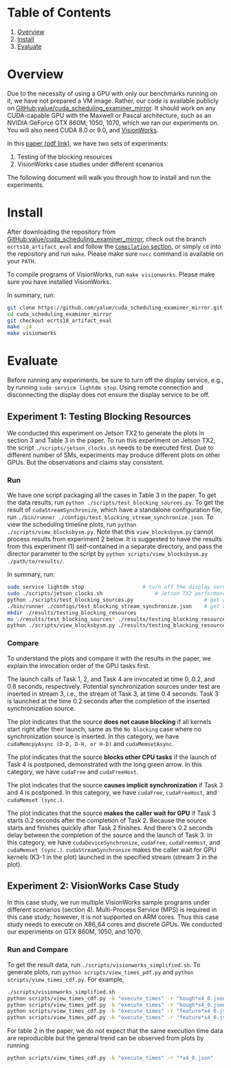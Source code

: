 Table of Contents
==============
1. [Overview](#overview)
2. [Install](#install)
3. [Evaluate](#evaluate)


Overview
========

Due to the necessity of using a GPU with only our benchmarks running on it, we
have not prepared a VM image.  Rather, our code is available publicly on
[GitHub:yalue/cuda\_scheduling\_examiner\_mirror](https://github.com/yalue/cuda_scheduling_examiner_mirror/tree/ecrts18_artifact_eval).
It should work on any CUDA-capable GPU with the Maxwell or Pascal
architecture, such as an NVIDIA GeForce GTX 860M, 1050, 1070, which we ran our
experiments on.  You will also need CUDA 8.0 or 9.0, and
[VisionWorks](https://developer.nvidia.com/embedded/visionworks).

In this [paper (pdf link)](https://cs.unc.edu/~anderson/papers/ecrts18c.pdf),
we have two sets of experiments:

1. Testing of the blocking resources
2. VisionWorks case studies under different scenarios

The following document will walk you through how to install and run the experiments.


Install
========

After downloading the repository from
[GitHub:yalue/cuda\_scheduling\_examiner\_mirror](https://github.com/yalue/cuda_scheduling_examiner_mirror/tree/ecrts18_artifact_eval),
check out the branch ``ecrts18_artifact_eval`` and follow the [``Compilation``
section](https://github.com/yalue/cuda_scheduling_examiner_mirror/tree/ecrts18_artifact_eval#compilation),
or simply ``cd`` into the repository and run ``make``.  Please make sure
``nvcc`` command is available on your ``PATH``.

To compile programs of VisionWorks, run ``make visionworks``.  Please make sure
you have installed VisionWorks.

In summary, run:

```bash
git clone https://github.com/yalue/cuda_scheduling_examiner_mirror.git
cd cuda_scheduling_examiner_mirror
git checkout ecrts18_artifact_eval
make -j4
make visionworks
```


Evaluate
========

Before running any experiments, be sure to turn off the display service, e.g.,
by running ``sudo service lightdm stop``.  Using remote connection and
disconnecting the display does not ensure the display service to be off.


## Experiment 1: Testing Blocking Resources

We conducted this experiment on Jetson TX2 to generate the plots in section 3
and Table 3 in the paper.  To run this experiment on Jetson TX2, the script
``./scripts/jetson_clocks.sh`` needs to be executed first.  Due to different
number of SMs, experiments may produce different plots on other GPUs.  But the
observations and claims stay consistent.

### Run

We have one script packaging all the cases in Table 3 in the paper.  To get the
data results, run ``python ./scripts/test_blocking_sources.py``.  To get the
result of ``cudaStreamSynchronize``, which have a standalone configuration file,
run ``./bin/runner ./configs/test_blocking_stream_synchronize.json``.  To view
the scheduling timeline plots, run ``python ./scripts/view_blocksbysm.py``.  Note
that this ``view_blocksbysm.py`` cannot process results from experiment 2 below.
It is suggested to have the results from this experiment (1) self-contained in a
separate directory, and pass the director parameter to the script by ``python
scripts/view_blocksbysm.py ./path/to/results/``.

In summary, run:

```bash
sudo service lightdm stop					# turn off the display service
sudo ./scripts/jetson_clocks.sh					# Jetson TX2 performance mode (enable Denver cores)
python ./scripts/test_blocking_sources.py                       # get all results except stream synchronization.
./bin/runner ./configs/test_blocking_stream_synchronize.json    # get results for stream synchronization.
mkdir ./results/testing_blocking_resources
mv ./results/test_blocking_sources* ./results/testing_blocking_resources
python ./scripts/view_blocksbysm.py ./results/testing_blocking_resources   # generate plots (either through X11 forwarding or restart lightdm service with ``sudo service lightdm start``)
```

### Compare

To understand the plots and compare it with the results in the paper, we
explain the invocation order of the GPU tasks first.

The launch calls of Task 1, 2, and Task 4 are invocated at time 0, 0.2, and 0.8
seconds, respectively.  Potential synchronization sources under test are
inserted in stream 3, i.e., the stream of Task 3,  at time 0.4 seconds. Task 3
is launched at the time 0.2 seconds after the completion of the inserted
synchronization source.

The plot indicates that the source **does not cause blocking** if all kernels
start right after their launch, same as the ``No blocking`` case where no
synchronization source is inserted.  In this category, we have
``cudaMemcpyAsync (D-D, D-H, or H-D)`` and ``cudaMemsetAsync``.

The plot indicates that the source **blocks other CPU tasks** if the launch of
Task 4 is postponed, demonstrated with the long green arrow.  In this category,
we have ``cudaFree`` and ``cudaFreeHost``.

The plot indicates that the source **causes implicit synchronization** if Task
3 and 4 is postponed.  In this category, we have ``cudaFree``,
``cudaFreeHost``, and ``cudaMemset (sync.)``.

The plot indicates that the source **makes the caller wait for GPU** if Task 3
starts 0.2 seconds after the completion of Task 2.  Because the source starts
and finishes quickly after Task 2 finishes.  And there's 0.2 seconds delay
between the completion of the source and the launch of Task 3.  In this
category, we have ``cudaDeviceSynchronize``, ``cudaFree``, ``cudaFreeHost``, and
``cudaMemset (sync.)``.  ``cudaStreamSynchronize`` makes the caller wait for GPU
kernels (K3-1 in the plot) launched in the specified stream (stream 3 in the
plot).


## Experiment 2: VisionWorks Case Study

In this case study, we run multiple VisionWorks sample programs under different
scenarios (section 4).  Multi-Process Service (MPS) is required in this case
study; however, it is not supported on ARM cores.  Thus this case study needs to
execute on X86\_64 cores and discrete GPUs.  We conducted our experiments on GTX
860M, 1050, and 1070.

### Run and Compare

To get the result data, run ``./scripts/visionworks_simplified.sh``.  To
generate plots, run ``python scripts/view_times_pdf.py`` and ``python
scripts/view_times_cdf.py``.  For example,

```bash
./scripts/visionworks_simplified.sh
python scripts/view_times_cdf.py -k "execute_times" -r "hough*x4_0.json" 	# Figure 5 in the paper
python scripts/view_times_pdf.py -k "execute_times" -r "hough*x4_0.json" 	# Figure 6
python scripts/view_times_cdf.py -k "execute_times" -r "feature*x4_0.json" 	# Figure 7
python scripts/view_times_pdf.py -k "execute_times" -r "feature*x4_0.json" 	# Figure 8
```

For table 2 in the paper, we do not expect that the same execution time data are
reproducible but the general trend can be observed from plots by running

```bash
python scripts/view_times_cdf.py -k "execute_times" -r "*x4_0.json"         # CDF for all benchmarks
```
